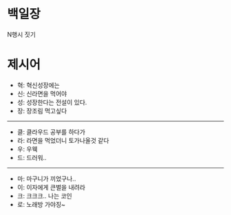 # 백일장

N행시 짓기

# 제시어

- 혁: 혁신성장에는
- 신: 신라면을 먹어야
- 성: 성장한다는 전설이 있다.
- 장: 장조림 먹고싶다

---

- 클: 클라우드 공부를 하다가
- 라: 라면을 먹었더니 토가나올것 같다
- 우: 우웩
- 드: 드러워..

---

- 마: 마구니가 끼었구나..
- 이: 이자에게 큰벌을 내려라
- 크: 크크크.. 나는 코인
- 로: 노래방 가야징~
